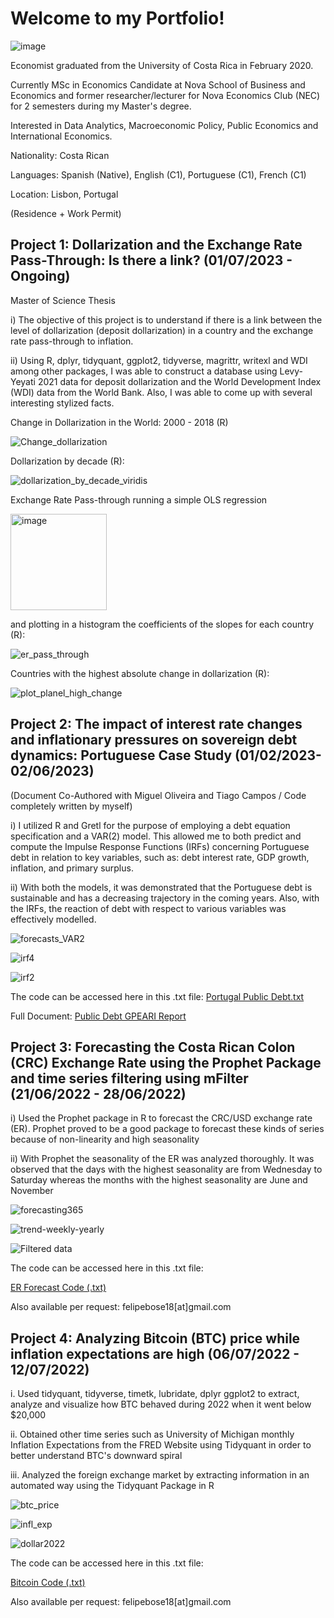 # Welcome to my Portfolio!

![image](https://github.com/lufebose/lufebose.github.io/assets/109878424/32b513dd-6f1b-4e17-bfd5-8f977d5caedb)

Economist graduated from the University of Costa Rica in February 2020.

Currently MSc in Economics Candidate at Nova School of Business and Economics and former researcher/lecturer for Nova Economics Club (NEC) for 2 semesters during my Master's degree.

Interested in Data Analytics, Macroeconomic Policy, Public Economics and International Economics.

Nationality: Costa Rican

Languages: Spanish (Native), English (C1), Portuguese (C1), French (C1)

Location: Lisbon, Portugal
 
(Residence + Work Permit) 

## Project 1: Dollarization and the Exchange Rate Pass-Through: Is there a link? (01/07/2023 - Ongoing)

Master of Science Thesis

i) The objective of this project is to understand if there is a link between the level of dollarization (deposit dollarization) in a country and the exchange rate pass-through to inflation. 

ii) Using R, dplyr, tidyquant, ggplot2, tidyverse, magrittr, writexl and WDI among other packages, I was able to construct a database using Levy-Yeyati 2021 data for deposit dollarization and the World Development Index (WDI) data from the World Bank. Also, I was able to come up with several interesting stylized facts. 

Change in Dollarization in the World: 2000 - 2018 (R)

![Change_dollarization](https://github.com/lufebose/lufebose.github.io/assets/109878424/a16b0abd-f614-4089-8ab5-571afe61ae0e)

Dollarization by decade (R): 

![dollarization_by_decade_viridis](https://github.com/lufebose/lufebose.github.io/assets/109878424/9be94a0a-d9cc-4cf9-a2f5-6702b53a52cf)

Exchange Rate Pass-through running a simple OLS regression 

<img width="154" alt="image" src="https://github.com/lufebose/lufebose.github.io/assets/109878424/3d413647-dac1-401c-9ac0-8c14c93e811d">

and plotting in a histogram the coefficients of the slopes for each country (R):  

![er_pass_through](https://github.com/lufebose/lufebose.github.io/assets/109878424/7443e7cb-d843-45ff-9fcb-a0749ceacca9)

Countries with the highest absolute change in dollarization (R):

![plot_planel_high_change](https://github.com/lufebose/lufebose.github.io/assets/109878424/7a469d9f-9a05-4c2d-9ba5-51fb06fade7d)





## Project 2: The impact of interest rate changes and inflationary pressures on sovereign debt dynamics: Portuguese Case Study (01/02/2023-02/06/2023)

(Document Co-Authored with Miguel Oliveira and Tiago Campos / Code completely written by myself)

i) I utilized R and Gretl for the purpose of employing a debt equation specification and a VAR(2) model. This allowed me to both predict and compute the Impulse Response Functions (IRFs) concerning Portuguese debt in relation to key variables, such as: debt interest rate, GDP growth, inflation, and primary surplus.

ii) With both the models, it was demonstrated that the Portuguese debt is sustainable and has a decreasing trajectory in the coming years. Also, with the IRFs, the reaction of debt with respect to various variables was effectively modelled. 

![forecasts_VAR2](https://github.com/lufebose/lufebose.github.io/assets/109878424/c55dd2ba-32b0-402a-aa82-0f3d40dfbc24)

![irf4](https://github.com/lufebose/lufebose.github.io/assets/109878424/82c5d9ea-597c-45ba-8b50-072bc0107a27)

![irf2](https://github.com/lufebose/lufebose.github.io/assets/109878424/a1e27894-b9a8-4851-b314-f4d814e7804e)

The code can be accessed here in this .txt file:
[Portugal Public Debt.txt](https://github.com/lufebose/lufebose.github.io/files/12428664/Copy.Portugal.Public.Debt.R.txt)


Full Document:
[Public Debt GPEARI Report](https://github.com/lufebose/lufebose.github.io/files/12427787/Public.Debt.GPEARI.Report.-.Final.pdf)


## Project 3: Forecasting the Costa Rican Colon (CRC) Exchange Rate using the Prophet Package and time series filtering using mFilter (21/06/2022 - 28/06/2022)

i) Used the Prophet package in R to forecast the CRC/USD exchange rate (ER). Prophet proved to be a good package to forecast these kinds of series because of non-linearity and high seasonality

ii) With Prophet the seasonality of the ER was analyzed thoroughly. It was observed that the days with the highest seasonality are from Wednesday to Saturday whereas the months with the highest seasonality are June and November

![forecasting365](https://github.com/lufebose/lufebose.github.io/assets/109878424/990573c6-8ae5-4df5-bd74-75e2b4d34f36)

![trend-weekly-yearly](https://github.com/lufebose/lufebose.github.io/assets/109878424/8fa69be7-b44e-4434-8ed1-0f32ab04c898)

![Filtered data](https://github.com/lufebose/lufebose.github.io/assets/109878424/93812911-f126-4358-9a28-84522d964495)

The code can be accessed here in this .txt file:

[ER Forecast Code (.txt)](https://github.com/lufebose/lufebose.github.io/files/12428258/Copy.tc_forecast_prophet.R.txt) 

Also available per request: felipebose18[at]gmail.com


## Project 4: Analyzing Bitcoin (BTC) price while inflation expectations are high (06/07/2022 - 12/07/2022)

i. Used tidyquant, tidyverse, timetk, lubridate, dplyr ggplot2 to extract, analyze and visualize how BTC behaved during 2022 when it went below $20,000 

ii. Obtained other time series such as University of Michigan monthly Inflation Expectations from the FRED Website using Tidyquant in order to better understand BTC's downward spiral

iii. Analyzed the foreign exchange market by extracting information in an automated way using the Tidyquant Package in R

![btc_price](https://github.com/lufebose/lufebose.github.io/assets/109878424/c6db37b3-5885-44b4-bde3-e3d0d4b47229)

![infl_exp](https://github.com/lufebose/lufebose.github.io/assets/109878424/921acfbe-23ea-40c3-8697-f30c43a2bbe1)

![dollar2022](https://github.com/lufebose/lufebose.github.io/assets/109878424/ea7e7d90-0250-489f-a1fb-0d6563cf518f)

The code can be accessed here in this .txt file: 

[Bitcoin Code (.txt)](https://github.com/lufebose/lufebose.github.io/files/12428320/Copy.Bitcoin.Price.Analysis.and.forecast.R.txt) 

Also available per request: felipebose18[at]gmail.com






